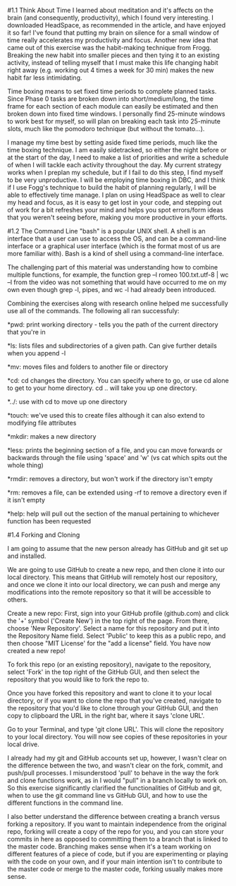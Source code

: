 #1.1 Think About Time
I learned about meditation and it's affects on the brain (and consequently, productivity), which I found very interesting. I downloaded HeadSpace, as recommended in the article, and have enjoyed it so far! I've found that putting my brain on silence for a small window of time really accelerates my productivity and focus. Another new idea that came out of this exercise was the habit-making technique from Frogg. Breaking the new habit into smaller pieces and then tying it to an existing activity, instead of telling myself that I must make this life changing habit right away (e.g. working out 4 times a week for 30 min) makes the new habit far less intimidating.

Time boxing means to set fixed time periods to complete planned tasks. Since Phase 0 tasks are broken down into short/medium/long, the time frame for each section of each module can easily be estimated and then broken down into fixed time windows. I personally find 25-minute windows to work best for myself, so will plan on breaking each task into 25-minute slots, much like the pomodoro technique (but without the tomato...).

I manage my time best by setting aside fixed time periods, much like the time boxing technique. I am easily sidetracked, so either the night before or at the start of the day, I need to make a list of priorities and write a schedule of when I will tackle each activity throughout the day. My current strategy works when I preplan my schedule, but if I fail to do this step, I find myself to be very unproductive. I will be employing time boxing in DBC, and I think if I use Fogg's technique to build the habit of planning regularly, I will be able to effectively time manage. I plan on using HeadSpace as well to clear my head and focus, as it is easy to get lost in your code, and stepping out of work for a bit refreshes your mind and helps you spot errors/form ideas that you weren't seeing before, making you more productive in your efforts.

#1.2 The Command Line
"bash" is a popular UNIX shell. A shell is an interface that a user can use to access the OS, and can be a command-line interface or a graphical user interface (which is the format most of us are more familiar with). Bash is a kind of shell using a command-line interface.

The challenging part of this material was understanding how to combine multiple functions, for example, the function grep –l romeo 100.txt.utf-8 | wc –l from the video was not something that would have occurred to me on my own even though grep -l, pipes, and wc -l had already been introduced.

Combining the exercises along with research online helped me successfully use all of the commands. The following all ran successfuly:

*pwd: print working directory - tells you the path of the current directory that you're in

*ls: lists files and subdirectories of a given path. Can give further details when you append -l

*mv: moves files and folders to another file or directory

*cd: cd changes the directory. You can specify where to go, or use cd alone to get to your home directory. cd .. will take you up one directory.

*../: use with cd to move up one directory

*touch: we've used this to create files although it can also extend to modifying file attributes

*mkdir: makes a new directory

*less: prints the beginning section of a file, and you can move forwards or backwards through the file using 'space' and 'w' (vs cat which spits out the whole thing)

*rmdir: removes a directory, but won't work if the directory isn't empty

*rm: removes a file, can be extended using -rf to remove a directory even if it isn't empty

*help: help will pull out the section of the manual pertaining to whichever function has been requested

#1.4 Forking and Cloning

I am going to assume that the new person already has GitHub and git set up and installed.

We are going to use GitHub to create a new repo, and then clone it into our local directory. This means that GitHub will remotely host our repository, and once we clone it into our local directory, we can push and merge any modifications into the remote repository so that it will be accessible to others.

Create a new repo: First, sign into your GitHub profile (github.com) and click the '+' symbol ('Create New') in the top right of the page. From there, choose 'New Repository'. Select a name for this repository and put it into the Repository Name field. Select 'Public' to keep this as a public repo, and then choose "MIT License' for the "add a license" field. You have now created a new repo!

To fork this repo (or an existing repository), navigate to the repository, select 'Fork' in the top right of the GitHub GUI, and then select the repository that you would like to fork the repo to.

Once you have forked this repository and want to clone it to your local directory, or if you want to clone the repo that you've created, navigate to the repository that you'd like to clone through your GitHub GUI, and then copy to clipboard the URL in the right bar, where it says 'clone URL'.

Go to your Terminal, and type 'git clone URL'. This will clone the repository to your local directory. You will now see copies of these repositories in your local drive.



I already had my git and GitHub accounts set up, however, I wasn't clear on the difference between the two, and wasn't clear on the fork, commit, and push/pull processes. I misunderstood 'pull' to behave in the way the fork and clone functions work, as in I would "pull" in a branch locally to work on. So this exercise significantly clarified the functionalities of GitHub and git, when to use the git command line vs GitHub GUI, and how to use the different functions in the command line.

I also better understand the difference between creating a branch versus forking a repository. If you want to maintain independence from the original repo, forking will create a copy of the repo for you, and you can store your commits in here as opposed to committing them to a branch that is linked to the master code. Branching makes sense when it's a team working on different features of a piece of code, but if you are experimenting or playing with the code on your own, and if your main intention isn't to contribute to the master code or merge to the master code, forking usually makes more sense.